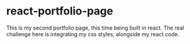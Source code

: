 # react-portfolio-page
This is my second portfolio page, this time being built in react. The real challenge here is integrating my css styles, alongside my react code.